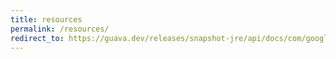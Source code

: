 ```yaml
---
title: resources
permalink: /resources/
redirect_to: https://guava.dev/releases/snapshot-jre/api/docs/com/google/common/io/Resources.html
---
```

